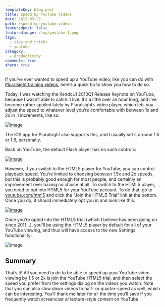 ```yaml
---
templateKey: blog-post
title: Speed Up YouTube Videos
date: 2013-03-22
path: /speed-up-youtube-videos
featuredpost: false
featuredimage: /img/youtube-1.png
tags:
  - tips and tricks
  - youtube
category:
  - productivity
comments: true
share: true
---
```


If you’ve ever wanted to speed up a YouTube video, like you can do with [Pluralsight training videos](http://pluralsight.com/training/Authors/Details/steve-smith), here’s a quick tip to show you how to do so.

Today, I was watching the KendoUI 2013Q1 Release Keynote on YouTube, because I wasn’t able to catch it live. It’s a little over an hour long, and I’ve become rather spoiled lately by Pluralsight’s video player, which lets you adjust the speed to whatever level you’re comfortable with between 1x and 2x in .1 increments, like so:

[![image](/img/youtube-1.png "image")](http://pluralsight.com/training/Player?author=steve-smith&name=n-tier-apps-part1-m1&mode=live&clip=0&course=n-tier-apps-part1)

The iOS app for Pluralsight also supports this, and I usually set it around 1.5 or 1.6, personally.

Back on YouTube, the default Flash player has no such controls:

[![image](/img/youtube-2.png "image")](http://www.youtube.com/watch?v=b65u7ZihZiQ)

However, if you switch to the HTML5 player for YouTube, you can control playback speed. You’re limited to choosing between 1.5x and 2x speeds, but this is probably good enough for most people, and certainly an improvement over having no choice at all. To switch to the HTML5 player, you need to opt into HTML5 for your YouTube account. To do that, go to [youtube.com/html5](http://youtube.com/html5) and click the “Join the HTML5 Trial” link at the bottom. Once you do, it should immediately opt you in and look like this:

[![image](/img/youtube-3.png "image")](http://youtube.com/html5)

Once you’re opted into the HTML5 trial (which I believe has been going on since 2011…), you’ll be using the HTML5 player by default for all of your YouTube viewing, and thus will have access to the new Settings functionality:

![image](/img/youtube-4.png "image")

## Summary

That’s it! All you need to do to be able to speed up your YouTube video viewing by 1.5 or 2x is join the YouTube HTML5 trial, and then select the speed you prefer from the settings dialog on the videos you watch. Note that you can also slow down videos to half- or quarter-speed as well, which can be interesting. You’ll thank me later for all the time you’ll save if you frequently watch screencast or lecture-style content on YouTube.
